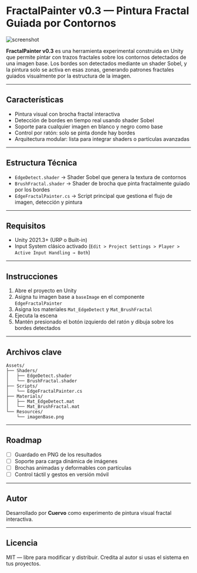 # FractalPainter v0.3 — Pintura Fractal Guiada por Contornos

![screenshot](./preview.png)

**FractalPainter v0.3** es una herramienta experimental construida en Unity que permite pintar con trazos fractales sobre los contornos detectados de una imagen base. Los bordes son detectados mediante un shader Sobel, y la pintura solo se activa en esas zonas, generando patrones fractales guiados visualmente por la estructura de la imagen.

---

##  Características

-  Pintura visual con brocha fractal interactiva
-  Detección de bordes en tiempo real usando shader Sobel
-  Soporte para cualquier imagen en blanco y negro como base
-  Control por ratón: solo se pinta donde hay bordes
-  Arquitectura modular: lista para integrar shaders o partículas avanzadas

---

##  Estructura Técnica

- `EdgeDetect.shader` → Shader Sobel que genera la textura de contornos
- `BrushFractal.shader` → Shader de brocha que pinta fractalmente guiado por los bordes
- `EdgeFractalPainter.cs` → Script principal que gestiona el flujo de imagen, detección y pintura

---

##  Requisitos

- Unity 2021.3+ (URP o Built-in)
- Input System clásico activado (`Edit > Project Settings > Player > Active Input Handling → Both`)

---

##  Instrucciones

1. Abre el proyecto en Unity
2. Asigna tu imagen base a `baseImage` en el componente `EdgeFractalPainter`
3. Asigna los materiales `Mat_EdgeDetect` y `Mat_BrushFractal`
4. Ejecuta la escena
5. Mantén presionado el botón izquierdo del ratón y dibuja sobre los bordes detectados

---

##  Archivos clave

```
Assets/
├── Shaders/
│   ├── EdgeDetect.shader
│   └── BrushFractal.shader
├── Scripts/
│   └── EdgeFractalPainter.cs
├── Materials/
│   ├── Mat_EdgeDetect.mat
│   └── Mat_BrushFractal.mat
└── Resources/
    └── imagenBase.png
```

---

##  Roadmap

- [ ] Guardado en PNG de los resultados
- [ ] Soporte para carga dinámica de imágenes
- [ ] Brochas animadas y deformables con partículas
- [ ] Control táctil y gestos en versión móvil

---

##  Autor

Desarrollado por **Cuervo** como experimento de pintura visual fractal interactiva.

---

##  Licencia

MIT — libre para modificar y distribuir. Credita al autor si usas el sistema en tus proyectos.
